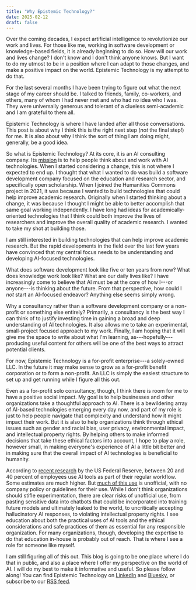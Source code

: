 ```yaml
---
title: "Why Epistemic Technology?"
date: 2025-02-12
draft: false
---
```


Over the coming decades, I expect artificial intelligence to revolutionize our work and lives. For those like me, working in software development or knowledge-based fields, it is already beginning to do so. How will our work and lives change? I don't know and I don't think anyone knows. But I want to do my utmost to be in a position where I can adapt to those changes, and make a positive impact on the world. Epistemic Technology is my attempt to do that.

For the last several months I have been trying to figure out what the next stage of my career should be. I talked to friends, family, co-workers, and others, many of whom I had never met and who had no idea who I was. They were universally generous and tolerant of a clueless semi-academic and I am grateful to them all. 

Epistemic Technology is where I have landed after all those conversations. This post is about why I think this is the right next step (*not* the final step!) for me. It is also about why I think the sort of thing I am doing might, generally, be a good idea.

So what is Epistemic Technology? At its core, it is an AI consulting company. Its [mission](/mission/) is to help people think about and work with AI technologies. When I started considering a change, this is not where I expected to end up. I thought that what I wanted to do was build a software development company focused on the education and research sector, and specifically open scholarship. When I joined the Humanities Commons project in 2021, it was because I wanted to build technologies that could help improve academic research. Originally when I started thinking about a change, it was because I thought I might be able to better accomplish that same goal working independently. I have long had ideas for academically-oriented technologies that I think could both improve the lives of researchers and improve the overall quality of academic research. I wanted to take my shot at building those.

I am still interested in building technologies that can help improve academic research. But the rapid developments in the field over the last few years have convinced that my central focus needs to be understanding and developing AI-focused technologies.

What does software development look like five or ten years from now? What does knowledge work look like? What are our daily lives like? I have increasingly come to believe that AI must be at the core of how I---or anyone---is thinking about the future. From that perspective, how could I *not* start an AI-focused endeavor? Anything else seems simply wrong.

Why a consultancy rather than a software development company or a non-profit or something else entirely? Primarily, a consultancy is the best way I can think of to justify investing time in gaining a broad and deep understanding of AI technologies. It also allows me to take an experimental, small-project focused approach to my work. Finally, I am hoping that it will give me the space to write about what I'm learning, as---hopefully---producing useful content for others will be one of the best ways to attract potential clients.

For now, Epistemic Technology is a for-profit enterprise---a solely-owned LLC. In the future it may make sense to grow as a for-profit benefit corporation or to form a non-profit. An LLC is simply the easiest structure to set up and get running while I figure all this out.

Even as a for-profit solo consultancy, though, I think there is room for me to have a positive social impact. My goal is to help businesses and other organizations take a thoughtful approach to AI. There is a bewildering array of AI-based technologies emerging every day now, and part of my role is just to help people navigate that complexity and understand how it might impact their work. But it is also to help organizations think through ethical issues such as gender and racial bias, user privacy, environmental impact, and intellectual property rights. By helping others to make informed decisions that take these ethical factors into account, I hope to play a role, however small, in making everyone's experience of AI a little bit better and in making sure that the overall impact of AI technologies is beneficial to humanity.

According to [recent research](https://www.federalreserve.gov/econres/notes/feds-notes/measuring-ai-uptake-in-the-workplace-20240205.html) by the US Federal Reserve, between 20 and 40 percent of employees use AI tools as part of their regular workflow. Some estimates are much higher. But [much of this use](https://www.conference-board.org/press/us-workers-and-generative-ai) is unofficial, with no company policy or guidelines for their use. While I don't think organizations should stifle experimentation, there are clear risks of unofficial use, from pasting sensitive data into chatbots that could be incorporated into training future models and ultimately leaked to the world, to uncritically accepting hallucinatory AI responses, to violating intellectual property rights. I see education about both the practical uses of AI tools and the ethical considerations and safe practices of them as essential for any responsible organization. For many organizations, though, developing the expertise to do that education in-house is probably out of reach. That is where I see a role for someone like myself. 

I am still figuring all of this out. This blog is going to be one place where I do that in public, and also a place where I offer my perspective on the world of AI. I will do my best to make it informative and useful. So please follow along! You can find Epistemic Technology on [LinkedIn](https://www.linkedin.com/company/epistemic-technology-llc/) and [Bluesky](https://bsky.app/profile/epistemic-tech.bsky.social), or subscribe to our [RSS feed](/blog/index.xml).